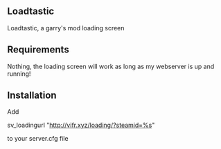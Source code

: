 Loadtastic
---------------------
Loadtastic, a garry's mod loading screen

Requirements
---------------------
Nothing, the loading screen will work as long as my webserver is up and running!

Installation
---------------------
Add

sv_loadingurl "http://vifr.xyz/loading/?steamid=%s"

to your server.cfg file
